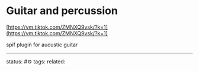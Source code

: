 # Guitar and percussion  
  
[https://vm.tiktok.com/ZMNXQ9vsk/?k=1](https://vm.tiktok.com/ZMNXQ9vsk/?k=1)

spif plugin for aucustic guitar

---
status: #⚙️ 
tags: 
related: 
